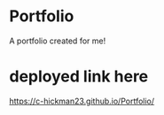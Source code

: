 # Portfolio
A portfolio created for me!

# deployed link here
https://c-hickman23.github.io/Portfolio/